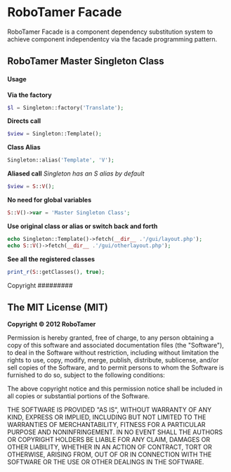 RoboTamer Facade
================

RoboTamer Facade is a component dependency substitution system to achieve component independentcy via the facade programming pattern.


RoboTamer Master Singleton Class
--------------------------------

#### Usage


**Via the factory**  
```php
$l = Singleton::factory('Translate');
```
**Directs call**  
```php
$view = Singleton::Template();
```

**Class Alias**  
```php
Singleton::alias('Template', 'V');
```

**Aliased call** _Singleton has an S alias by default_  
```php
$view = S::V();
```

**No need for global variables**  
```php
S::V()->var = 'Master Singleton Class';
```

**Use original class or alias or switch back and forth**  
```php
echo Singleton::Template()->fetch(__dir__ .'/gui/layout.php');
echo S::V()->fetch(__dir__ .'/gui/otherlayout.php');
```

**See all the registered classes**   
```php
print_r(S::getClasses(), true);
```

Copyright
#########

The MIT License (MIT)
---------------------

**Copyright © 2012 RoboTamer**  

Permission is hereby granted, free of charge, to any person obtaining a copy of this software and associated documentation files (the "Software"), to deal in the Software without restriction, including without limitation the rights to use, copy, modify, merge, publish, distribute, sublicense, and/or sell copies of the Software, and to permit persons to whom the Software is furnished to do so, subject to the following conditions:  

The above copyright notice and this permission notice shall be included in all copies or substantial portions of the Software.  

THE SOFTWARE IS PROVIDED "AS IS", WITHOUT WARRANTY OF ANY KIND, EXPRESS OR IMPLIED, INCLUDING BUT NOT LIMITED TO THE WARRANTIES OF MERCHANTABILITY, FITNESS FOR A PARTICULAR PURPOSE AND NONINFRINGEMENT. IN NO EVENT SHALL THE AUTHORS OR COPYRIGHT HOLDERS BE LIABLE FOR ANY CLAIM, DAMAGES OR OTHER LIABILITY, WHETHER IN AN ACTION OF CONTRACT, TORT OR OTHERWISE, ARISING FROM, OUT OF OR IN CONNECTION WITH THE SOFTWARE OR THE USE OR OTHER DEALINGS IN THE SOFTWARE.
